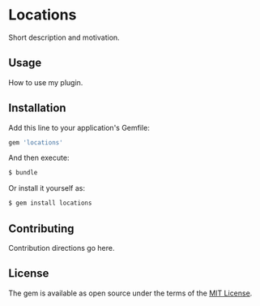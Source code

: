 # Locations
Short description and motivation.

## Usage
How to use my plugin.

## Installation
Add this line to your application's Gemfile:

```ruby
gem 'locations'
```

And then execute:
```bash
$ bundle
```

Or install it yourself as:
```bash
$ gem install locations
```

## Contributing
Contribution directions go here.

## License
The gem is available as open source under the terms of the [MIT License](http://opensource.org/licenses/MIT).
